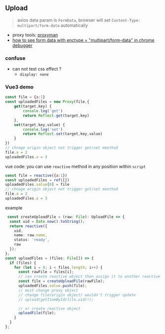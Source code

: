 ## Upload
> axios data param is `FormData`, browser will set `Content-Type: multipart/form-data` automatically


* proxy tools: [proxyman](https://proxyman.io/)
* [how to see form data with enctype = "multipart/form-data" in chrome debugger](https://stackoverflow.com/questions/55743964/how-to-see-form-data-with-enctype-multipart-form-data-in-chrome-debugger)

### confuse

* can not test css effect ?
  * `display: none`

### Vue3 demo


```js
const file = {a:1}
const uploadedFiles = new Proxy(file,{
    get(target,key) {
        console.log('get')
        return Reflect.get(target,key)
    },
    set(target,key,value) {
        console.log('set')
        return Reflect.set(target,key,value)
    }
})
// chnage origin object not trigger get/set meethod
file.a = 2
uploadedFiles.a = 3
```

vue code: you can use `reactive` method in any position within `script`
```js
const file = reactive({a:1})
const uploadedFiles = ref([])
uploadedFiles.value[0] = file
// chnage origin object not trigger get/set meethod
file.a = 2
uploadedFiles.a = 3
```


example
```ts
 const createUploadFile = (raw: File): UploadFile => {
  const uid = Date.now().toString();
  return reactive({
    uid,
    name: raw.name,
    status: 'ready',
    raw
  });
};
const uploadFiles = (files: File[]) => {
  if (files) {
    for (let i = 0; i < files.length; i++) {
      const rawFile = files[i];
      // can create reactive object then assign it to another reactive object
      const file = createUploadFile(rawFile);
      uploadedFiles.value.push(file);
      // must change proxy object
      // change file(origin object) wouldn't trigger update
      // upload(getItemById(file.uid)!);

      // or create reactive object
      uploadFile(file);
    }
  }
};
```
